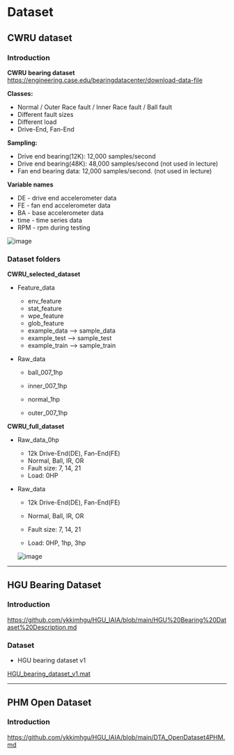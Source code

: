# Dataset



## CWRU dataset

### Introduction 

**CWRU bearing dataset** 
https://engineering.case.edu/bearingdatacenter/download-data-file

**Classes:**

* Normal / Outer Race fault  / Inner Race fault / Ball fault
* Different fault sizes
* Different load
* Drive-End, Fan-End

**Sampling:** 

* Drive end bearing(12K): 12,000 samples/second
* Drive end bearing(48K):  48,000 samples/second  (not used in lecture)
* Fan end bearing data:  12,000 samples/second.  (not used in lecture)

**Variable names**

* DE - drive end accelerometer data
* FE - fan end accelerometer data
* BA - base accelerometer data
* time - time series data
* RPM - rpm during testing



![image](https://github.com/user-attachments/assets/35099f50-ca84-42bd-8219-128680bee37a)




### Dataset folders

**CWRU_selected_dataset**

* Feature_data

  * env_feature
  * stat_feature
  * wpe_feature
  * glob_feature
  * example_data  --> sample_data
  * example_test -->  sample_test
  * example_train --> sample_train

* Raw_data

  * ball_007_1hp  

  * inner_007_1hp

  * normal_1hp  

  * outer_007_1hp

    

**CWRU_full_dataset**

* Raw_data_0hp
  * 12k Drive-End(DE), Fan-End(FE) 
  * Normal, Ball, IR, OR
  * Fault size: 7, 14, 21
  * Load: 0HP

* Raw_data

  * 12k Drive-End(DE), Fan-End(FE) 

  * Normal, Ball, IR, OR

  * Fault size: 7, 14, 21

  * Load: 0HP, 1hp, 3hp
  
  ![image](https://github.com/user-attachments/assets/7addc9d8-e6ae-4de2-94cf-f594e2dd6c32)
  
  



---



## HGU Bearing Dataset

### Introduction 

https://github.com/ykkimhgu/HGU_IAIA/blob/main/HGU%20Bearing%20Dataset%20Description.md



### Dataset 

* HGU bearing dataset v1

[HGU_bearing_dataset_v1.mat](https://drive.google.com/file/d/1bkB45JlS0Z7lILDIBCOj2u4NZzHTqn9i/view?usp=share_link)





---



## PHM Open Dataset 

### Introduction 

https://github.com/ykkimhgu/HGU_IAIA/blob/main/DTA_OpenDataset4PHM.md



### 
